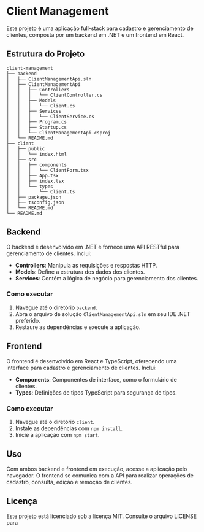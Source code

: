 # Client Management

Este projeto é uma aplicação full-stack para cadastro e gerenciamento de clientes, composta por um backend em .NET e um frontend em React.

## Estrutura do Projeto

```
client-management
├── backend
│   ├── ClientManagementApi.sln
│   ├── ClientManagementApi
│   │   ├── Controllers
│   │   │   └── ClientController.cs
│   │   ├── Models
│   │   │   └── Client.cs
│   │   ├── Services
│   │   │   └── ClientService.cs
│   │   ├── Program.cs
│   │   ├── Startup.cs
│   │   └── ClientManagementApi.csproj
│   └── README.md
├── client
│   ├── public
│   │   └── index.html
│   ├── src
│   │   ├── components
│   │   │   └── ClientForm.tsx
│   │   ├── App.tsx
│   │   ├── index.tsx
│   │   └── types
│   │       └── Client.ts
│   ├── package.json
│   ├── tsconfig.json
│   └── README.md
└── README.md
```

## Backend

O backend é desenvolvido em .NET e fornece uma API RESTful para gerenciamento de clientes. Inclui:

- **Controllers**: Manipula as requisições e respostas HTTP.
- **Models**: Define a estrutura dos dados dos clientes.
- **Services**: Contém a lógica de negócio para gerenciamento dos clientes.

### Como executar

1. Navegue até o diretório `backend`.
2. Abra o arquivo de solução `ClientManagementApi.sln` em seu IDE .NET preferido.
3. Restaure as dependências e execute a aplicação.

## Frontend

O frontend é desenvolvido em React e TypeScript, oferecendo uma interface para cadastro e gerenciamento de clientes. Inclui:

- **Components**: Componentes de interface, como o formulário de clientes.
- **Types**: Definições de tipos TypeScript para segurança de tipos.

### Como executar

1. Navegue até o diretório `client`.
2. Instale as dependências com `npm install`.
3. Inicie a aplicação com `npm start`.

## Uso

Com ambos backend e frontend em execução, acesse a aplicação pelo navegador. O frontend se comunica com a API para realizar operações de cadastro, consulta, edição e remoção de clientes.

## Licença

Este projeto está licenciado sob a licença MIT. Consulte o arquivo LICENSE para
